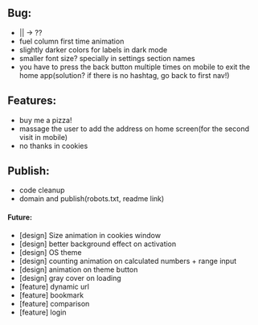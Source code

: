 ## Bug:
- || -> ??
- fuel column first time animation
- slightly darker colors for labels in dark mode
- smaller font size? specially in settings section names
- you have to press the back button multiple times on mobile to exit the home app(solution? if there is no hashtag, go back to first nav!)

## Features:
- buy me a pizza!
- massage the user to add the address on home screen(for the second visit in mobile)
- no thanks in cookies

## Publish:
- code cleanup
- domain and publish(robots.txt, readme link)

#### Future:
- [design] Size animation in cookies window
- [design] better background effect on activation
- [design] OS theme
- [design] counting animation on calculated numbers + range input
- [design] animation on theme button
- [design] gray cover on loading
- [feature] dynamic url
- [feature] bookmark
- [feature] comparison
- [feature] login
